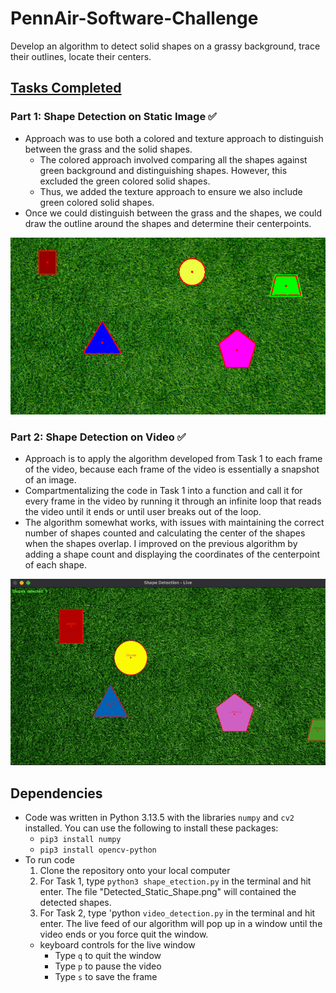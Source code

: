 # PennAir-Software-Challenge

Develop an algorithm to detect solid shapes on a grassy background, trace their outlines, locate their centers.

## <u>Tasks Completed</u>

### Part 1: Shape Detection on Static Image ✅

- Approach was to use both a colored and texture approach to distinguish between the grass and the solid shapes.
  - The colored approach involved comparing all the shapes against green background and distinguishing shapes. However, this excluded the green colored solid shapes.
  - Thus, we added the texture approach to ensure we also include green colored solid shapes.
- Once we could distinguish between the grass and the shapes, we could draw the outline around the shapes and determine their centerpoints.

![Detected shapes](Detected_Static_Shapes.png)

### Part 2: Shape Detection on Video ✅

- Approach is to apply the algorithm developed from Task 1 to each frame of the video, because each frame of the video is essentially a snapshot of an image.
- Compartmentalizing the code in Task 1 into a function and call it for every frame in the video by running it through an infinite loop that reads the video until it ends or until user breaks out of the loop.
- The algorithm somewhat works, with issues with maintaining the correct number of shapes counted and calculating the center of the shapes when the shapes overlap. I improved on the previous algorithm by adding a shape count and displaying the coordinates of the centerpoint of each shape.

![](Detected_Dynamic_shapes.gif)

## Dependencies

- Code was written in Python 3.13.5 with the libraries `numpy` and `cv2` installed. You can use the following to install these packages:
  - `pip3 install numpy`
  - `pip3 install opencv-python`
- To run code
  1. Clone the repository onto your local computer
  2. For Task 1, type `python3 shape_etection.py` in the terminal and hit enter. The file "Detected_Static_Shape.png" will contained the detected shapes.
  3. For Task 2, type 'python `video_detection.py` in the terminal and hit enter. The live feed of our algorithm will pop up in a window until the video ends or you force quit the window.
  - keyboard controls for the live window
    - Type `q` to quit the window
    - Type `p` to pause the video
    - Type `s` to save the frame
